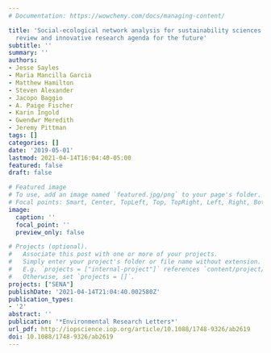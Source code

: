 ```yaml
---
# Documentation: https://wowchemy.com/docs/managing-content/

title: 'Social-ecological network analysis for sustainability sciences: a systematic
  review and innovative research agenda for the future'
subtitle: ''
summary: ''
authors:
- Jesse Sayles
- Maria Mancilla Garcia
- Matthew Hamilton
- Steven Alexander
- Jacopo Baggio
- A. Paige Fischer
- Karin Ingold
- Gwendwr Meredith
- Jeremy Pittman
tags: []
categories: []
date: '2019-05-01'
lastmod: 2021-04-14T16:04:40-05:00
featured: false
draft: false

# Featured image
# To use, add an image named `featured.jpg/png` to your page's folder.
# Focal points: Smart, Center, TopLeft, Top, TopRight, Left, Right, BottomLeft, Bottom, BottomRight.
image:
  caption: ''
  focal_point: ''
  preview_only: false

# Projects (optional).
#   Associate this post with one or more of your projects.
#   Simply enter your project's folder or file name without extension.
#   E.g. `projects = ["internal-project"]` references `content/project/deep-learning/index.md`.
#   Otherwise, set `projects = []`.
projects: ["SENA"]
publishDate: '2021-04-14T21:04:40.002580Z'
publication_types:
- '2'
abstract: ''
publication: '*Environmental Research Letters*'
url_pdf: http://iopscience.iop.org/article/10.1088/1748-9326/ab2619
doi: 10.1088/1748-9326/ab2619
---
```

